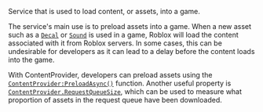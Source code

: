 Service that is used to load content, or assets, into a game.

The service's main use is to preload assets into a game. When a new asset such
as a [`Decal`](https://create.roblox.com/docs/reference/engine/classes/Decal) or [`Sound`](https://create.roblox.com/docs/reference/engine/classes/Sound) is used in a game, Roblox will load the
content associated with it from Roblox servers. In some cases, this can be
undesirable for developers as it can lead to a delay before the content loads
into the game.

With ContentProvider, developers can preload assets using the
[`ContentProvider:PreloadAsync()`](https://create.roblox.com/docs/reference/engine/classes/ContentProvider#PreloadAsync) function. Another useful property is
[`ContentProvider.RequestQueueSize`](https://create.roblox.com/docs/reference/engine/classes/ContentProvider#RequestQueueSize), which can be used to measure what
proportion of assets in the request queue have been downloaded.